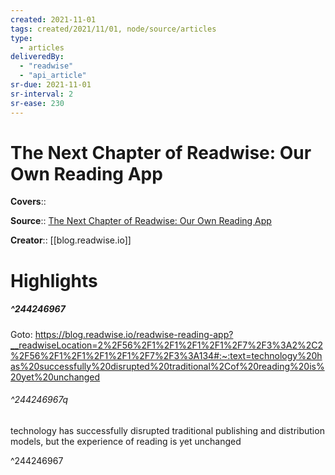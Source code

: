 ```yaml
---
created: 2021-11-01
tags: created/2021/11/01, node/source/articles
type: 
  - articles
deliveredBy: 
  - "readwise"
  - "api_article"
sr-due: 2021-11-01
sr-interval: 2
sr-ease: 230
---
```

# The Next Chapter of Readwise: Our Own Reading App

**Covers**:: 

**Source**:: [The Next Chapter of Readwise: Our Own Reading App](https://blog.readwise.io/readwise-reading-app)

**Creator**:: [[blog.readwise.io]]

# Highlights
##### ^244246967


Goto: https://blog.readwise.io/readwise-reading-app?__readwiseLocation=2%2F56%2F1%2F1%2F1%2F1%2F7%2F3%3A2%2C2%2F56%2F1%2F1%2F1%2F1%2F7%2F3%3A134#:~:text=technology%20has%20successfully%20disrupted%20traditional%2Cof%20reading%20is%20yet%20unchanged  

###### ^244246967q

technology has successfully disrupted traditional publishing and distribution models, but the experience of reading is yet unchanged 

^244246967

